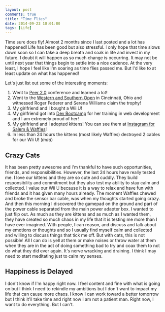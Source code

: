 ```yaml
---
layout: post
comments: true
title: "Time Flies"
date: 2014-09-23 10:01:00
tags: [Life]
---
```


Time sure does fly! Almost 2 months since I last posted and a lot has happened! Life has been good but also stressful.
I only hope that time slows down soon so I can take a deep breath and soak in life and invest in my future. I doubt
it will happen as so much change is occurring. It may not be until next year that things begin to settle into a nice
cadence. At the very least, I hope I feel like I'm soaring as time flies passed me. But I'd like to at least update on
what has happened!

<!--more-->

Let's just list out some of the interesting moments:

1. Went to [Peer 2.0][peer] conference and learned a lot!
1. Went to the [Western and Southern Open][cincy] in Cincinnati, Ohio and witnessed Roger Federer and Serena Williams
claim the trophy!
1. My girlfriend and I bought a Wii U!
1. My girlfriend got into [Dev Bootcamp][db] for her training in web development and I am extremely proud of her!
1. My girlfriend and I adopted kittens! You can see them at [Instagram for Salem & Waffles][insta]!
1. In less than 24 hours the kittens (most likely Waffles) destroyed 2 cables for our Wii U! (*mad*)

## Crazy Cats
It has been pretty awesome and I'm thankful to have such opportunities, friends, and responsibilities. However, the
last 24 hours have really tested me. I love our kittens and they are so cute and cuddly. They build responsibility
and commitment but they also test my ability to stay calm and collected. I value our Wii U because it is a way to
relax and have fun with friends and it has given many hours already. The moment Waffles chewed and broke the sensor
bar cable, was when my thoughts started going crazy. And then this morning I discovered the gamepad on the ground
and part of the power cable separated from the main power adapter box. I wanted to just flip out. As much as they
are kittens and as much as I wanted them, they have created so much chaos in my life that it is testing me more than
I have ever imagined. With people, I can reason, and discuss and talk about my emotions or thoughts and so I usually
find myself calm and collected and willing to discuss things that tick me off. But with cats, this is not possible!
All I can do is yell at them or make noises or throw water at them when they are in the act of doing something
bad to try and coax them to not do what they did ever again. It's nerve wracking and draining. I think I may need to
start meditating just to calm my senses.

## Happiness is Delayed
I don't know if I'm happy right now. I feel content and fine with what is going on but I think I need to rekindle my
ambitions but I don't want to impact my life that can cause more chaos. I know I can work toward a better tomorrow
but I think it'll take time and right now I am not a patient man. Right now, I want to do everything. But I can't.

[peer]: http://www.peer2.org
[cincy]: http://www.cincytennis.com
[db]: http://www.devbootcamp.com
[insta]: http://www.instagram.com/salem_waffles

